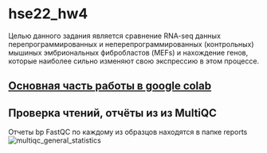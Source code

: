 # hse22_hw4
Целью данного задания является сравнение RNA-seq данных перепрограммированных и неперепрограммированных (контрольных) мышиных эмбриональных фибробластов (MEFs) и нахождение генов, которые наиболее сильно изменяют свою экспрессию в этом процессе.
## [Основная часть работы в google colab](https://colab.research.google.com/drive/1t4w27XhR3qSJ25G13S88y68R2_zpcBM5?usp=sharing)
## Проверка чтений, отчёты из из MultiQC
Отчеты bp FastQC по каждому из образцов находятся в папке reports
![multiqc_general_statistics](screenshots/multiqc_general_statistics.png)
